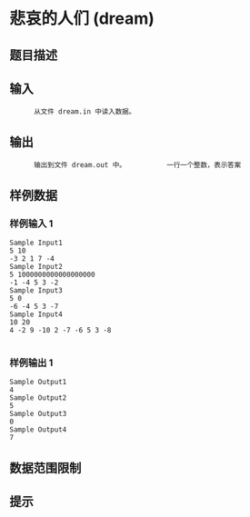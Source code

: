 # 悲哀的人们 (dream)

## 题目描述



## 输入


          从文件 dream.in 中读入数据。                  

## 输出


          输出到文件 dream.out 中。          一行一个整数，表示答案        

## 样例数据

### 样例输入 1

```
Sample Input1
5 10
-3 2 1 7 -4 
Sample Input2
5 1000000000000000000
-1 -4 5 3 -2
Sample Input3
5 0
-6 -4 5 3 -7 
Sample Input4
10 20
4 -2 9 -10 2 -7 -6 5 3 -8 
 

```

### 样例输出 1

```
Sample Output1
4
Sample Output2
5
Sample Output3
0
Sample Output4
7

```


## 数据范围限制



## 提示


